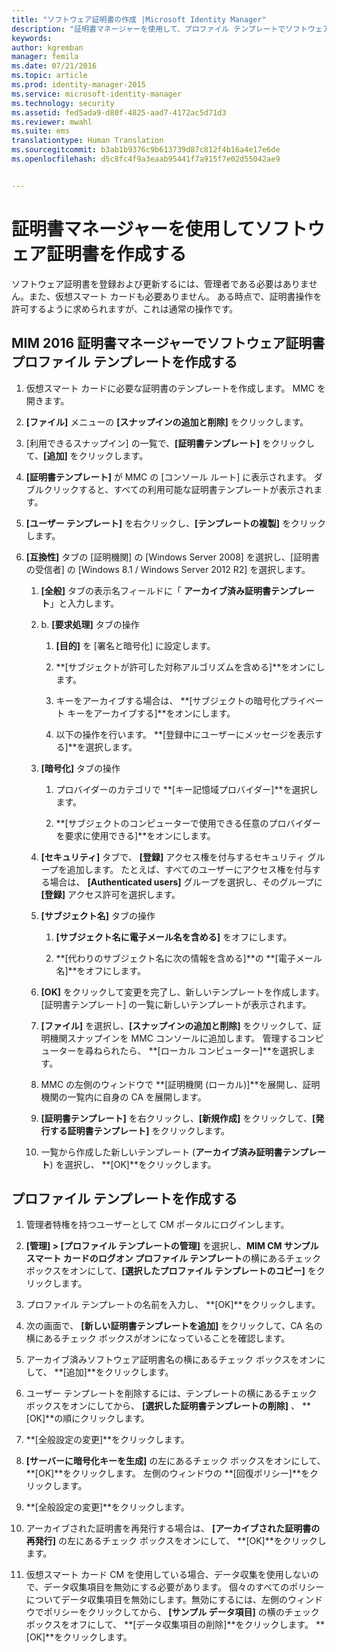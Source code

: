 ```yaml
---
title: "ソフトウェア証明書の作成 |Microsoft Identity Manager"
description: "証明書マネージャーを使用して、プロファイル テンプレートでソフトウェア証明書を作成および更新する方法について説明します。"
keywords: 
author: kgremban
manager: femila
ms.date: 07/21/2016
ms.topic: article
ms.prod: identity-manager-2015
ms.service: microsoft-identity-manager
ms.technology: security
ms.assetid: fed5ada9-d80f-4825-aad7-4172ac5d71d3
ms.reviewer: mwahl
ms.suite: ems
translationtype: Human Translation
ms.sourcegitcommit: b3ab1b9376c9b613739d87c812f4b16a4e17e6de
ms.openlocfilehash: d5c8fc4f9a3eaab95441f7a915f7e02d55042ae9


---
```


# 証明書マネージャーを使用してソフトウェア証明書を作成する
ソフトウェア証明書を登録および更新するには、管理者である必要はありません。また、仮想スマート カードも必要ありません。 ある時点で、証明書操作を許可するように求められますが、これは通常の操作です。

## MIM 2016 証明書マネージャーでソフトウェア証明書プロファイル テンプレートを作成する

1.  仮想スマート カードに必要な証明書のテンプレートを作成します。 MMC を開きます。

2.  **[ファイル]** メニューの **[スナップインの追加と削除]** をクリックします。

3.  [利用できるスナップイン] の一覧で、**[証明書テンプレート]** をクリックして、**[追加]** をクリックします。

4.  **[証明書テンプレート]** が MMC の [コンソール ルート] に表示されます。 ダブルクリックすると、すべての利用可能な証明書テンプレートが表示されます。

5.  **[ユーザー テンプレート]** を右クリックし、**[テンプレートの複製]** をクリックします。

6.  **[互換性]** タブの [証明機関] の [Windows Server 2008] を選択し、[証明書の受信者] の [Windows 8.1 / Windows Server 2012 R2] を選択します。

    1.  **[全般]** タブの表示名フィールドに「 **アーカイブ済み証明書テンプレート**」と入力します。

    2.  b.  **[要求処理]** タブの操作

        1.  **[目的]** を [署名と暗号化] に設定します。

        2.  **[サブジェクトが許可した対称アルゴリズムを含める]**をオンにします。

        3.  キーをアーカイブする場合は、 **[サブジェクトの暗号化プライベート キーをアーカイブする]**をオンにします。

        4.  以下の操作を行います。 **[登録中にユーザーにメッセージを表示する]**を選択します。

    3.  **[暗号化]** タブの操作

        1.  プロバイダーのカテゴリで **[キー記憶域プロバイダー]**を選択します。

        2.  **[サブジェクトのコンピューターで使用できる任意のプロバイダーを要求に使用できる]**をオンにします。

    4.  **[セキュリティ]** タブで、 **[登録]** アクセス権を付与するセキュリティ グループを追加します。 たとえば、すべてのユーザーにアクセス権を付与する場合は、 **[Authenticated users]** グループを選択し、そのグループに **[登録]** アクセス許可を選択します。

    5.  **[サブジェクト名]** タブの操作

        1.  **[サブジェクト名に電子メール名を含める]** をオフにします。

        2.  **[代わりのサブジェクト名に次の情報を含める]**の **[電子メール名]**をオフにします。

    6.  **[OK]** をクリックして変更を完了し、新しいテンプレートを作成します。 [証明書テンプレート] の一覧に新しいテンプレートが表示されます。

    7.  **[ファイル]** を選択し、**[スナップインの追加と削除]** をクリックして、証明機関スナップインを MMC コンソールに追加します。 管理するコンピューターを尋ねられたら、 **[ローカル コンピューター]**を選択します。

    8.  MMC の左側のウィンドウで **[証明機関 (ローカル)]**を展開し、証明機関の一覧内に自身の CA を展開します。

    9. **[証明書テンプレート]** を右クリックし、**[新規作成]** をクリックして、**[発行する証明書テンプレート]** をクリックします。

    10. 一覧から作成した新しいテンプレート (**アーカイブ済み証明書テンプレート**) を選択し、 **[OK]**をクリックします。

## プロファイル テンプレートを作成する

1.  管理者特権を持つユーザーとして CM ポータルにログインします。

2.  **[管理] &gt; [プロファイル テンプレートの管理]** を選択し、**MIM CM サンプル スマート カードのログオン プロファイル テンプレート**の横にあるチェック ボックスをオンにして、**[選択したプロファイル テンプレートのコピー]** をクリックします。

3.  プロファイル テンプレートの名前を入力し、 **[OK]**をクリックします。

4.  次の画面で、 **[新しい証明書テンプレートを追加]** をクリックして、CA 名の横にあるチェック ボックスがオンになっていることを確認します。

5.  アーカイブ済みソフトウェア証明書名の横にあるチェック ボックスをオンにして、 **[追加]**をクリックします。

6.  ユーザー テンプレートを削除するには、テンプレートの横にあるチェック ボックスをオンにしてから、 **[選択した証明書テンプレートの削除]** 、 **[OK]**の順にクリックします。

7.  **[全般設定の変更]**をクリックします。

8.  **[サーバーに暗号化キーを生成]** の左にあるチェック ボックスをオンにして、 **[OK]**をクリックします。 左側のウィンドウの **[回復ポリシー]**をクリックします。

9. **[全般設定の変更]**をクリックします。

10. アーカイブされた証明書を再発行する場合は、 **[アーカイブされた証明書の再発行]** の左にあるチェック ボックスをオンにして、 **[OK]**をクリックします。

11. 仮想スマート カード CM を使用している場合、データ収集を使用しないので、データ収集項目を無効にする必要があります。 個々のすべてのポリシーについてデータ収集項目を無効にします。無効にするには、左側のウィンドウでポリシーをクリックしてから、 **[サンプル データ項目]** の横のチェック ボックスをオフにして、 **[データ収集項目の削除]**をクリックします。 **[OK]**をクリックします。



<!--HONumber=Jul16_HO3-->


